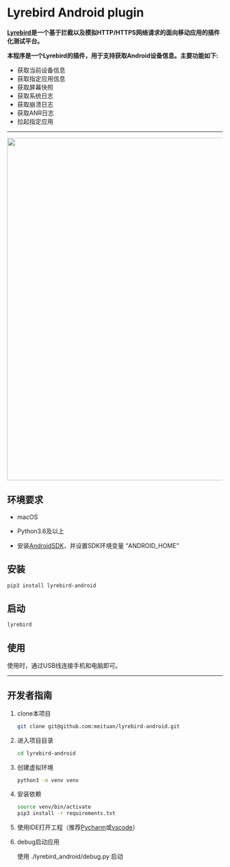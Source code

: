 # Lyrebird Android plugin

**[Lyrebird](https://github.com/meituan/lyrebird)是一个基于拦截以及模拟HTTP/HTTPS网络请求的面向移动应用的插件化测试平台。**

**本程序是一个Lyrebird的插件，用于支持获取Android设备信息。主要功能如下:**

* 获取当前设备信息
* 获取指定应用信息
* 获取屏幕快照
* 获取系统日志
* 获取崩溃日志
* 获取ANR日志
* 拉起指定应用

----

<img src="./image/main.png" style="width:800px">

## 环境要求

* macOS

* Python3.6及以上

* 安装[AndroidSDK](https://developer.android.com/studio/)，并设置SDK环境变量 “ANDROID_HOME”

## 安装

```bash
pip3 install lyrebird-android
```

## 启动

```bash
lyrebird
```

## 使用

使用时，通过USB线连接手机和电脑即可。

----

## 开发者指南

1. clone本项目

    ```bash
    git clone git@github.com:meituan/lyrebird-android.git
    ```

2. 进入项目目录
    
    ```bash
    cd lyrebird-android
    ```

3. 创建虚拟环境

    ```bash
    python3 -m venv venv
    ```

4. 安装依赖

    ```bash
    source venv/bin/activate
    pip3 install -r requirements.txt
    ```

5. 使用IDE打开工程（推荐[Pycharm](https://www.jetbrains.com/pycharm/)或[vscode](https://code.visualstudio.com/)）

6. debug启动应用

    使用 ./lyrebird_android/debug.py 启动

